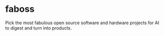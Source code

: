 # faboss
Pick the most fabulous open source software and hardware projects for AI to digest and turn into products.
